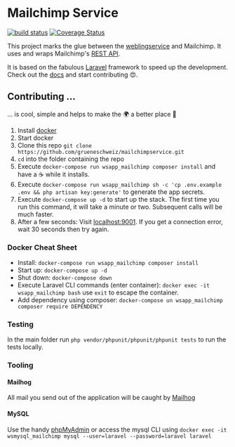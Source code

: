 # Mailchimp Service

[![build status](https://github.com/grueneschweiz/mailchimpservice/actions/workflows/ci.yml/badge.svg)](https://github.com/grueneschweiz/mailchimpservice/actions/workflows/ci.yml)
[![Coverage Status](https://coveralls.io/repos/github/grueneschweiz/mailchimpservice/badge.svg)](https://coveralls.io/github/grueneschweiz/mailchimpservice)

This project marks the glue between the
[weblingservice](https://github.com/grueneschweiz/weblingservice) and Mailchimp. It uses and wraps Mailchimp's
[REST API](https://mailchimp.com/developer/marketing/api/root/).

It is based on the fabulous [Laravel](https://laravel.com/) framework to speed up the development. Check out
the [docs](https://laravel.com/docs/)
and start contributing 😍.

## Contributing ...
... is cool, simple and helps to make the 🌍 a better place 🤩
1. Install [docker](https://store.docker.com/search?offering=community&type=edition)
1. Start docker
1. Clone this repo `git clone https://github.com/grueneschweiz/mailchimpservice.git`
1. `cd` into the folder containing the repo
1. Execute `docker-compose run wsapp_mailchimp composer install` and have a ☕️ while
   it installs.
1. Execute `docker-compose run wsapp_mailchimp sh -c 'cp .env.example .env && php artisan key:generate'` to generate the
   app secrets.
1. Execute `docker-compose up -d` to start up the stack. The first time you run
   this command, it will take a minute or two. Subsequent calls will be much faster.
1. After a few seconds: Visit [localhost:9001](http://localhost:9001). If you
   get a connection error, wait 30 seconds then try again.

### Docker Cheat Sheet

- Install: `docker-compose run wsapp_mailchimp composer install`
- Start up: `docker-compose up -d`
- Shut down: `docker-compose down`
- Execute Laravel CLI commands (enter container): `docker exec -it wsapp_mailchimp bash` use `exit` to escape the
  container.
- Add dependency using composer: `docker-compose un wsapp_mailchimp composer require DEPENDENCY`

### Testing
In the main folder run `php vendor/phpunit/phpunit/phpunit tests` to run the tests locally.

### Tooling
#### Mailhog
All mail you send out of the application will be caught by [Mailhog](http://localhost:9020)

#### MySQL

Use the handy [phpMyAdmin](http://localhost:9010) or access the mysql CLI using
`docker exec -it wsmysql_mailchimp mysql --user=laravel --password=laravel laravel` 
